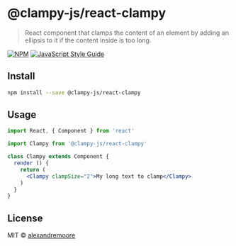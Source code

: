 # @clampy-js/react-clampy

> React component that clamps the content of an element by adding an ellipsis to it if the content inside is too long.

[![NPM](https://img.shields.io/npm/v/@clampy-js/react-clampy.svg)](https://www.npmjs.com/package/@clampy-js/react-clampy) [![JavaScript Style Guide](https://img.shields.io/badge/code_style-standard-brightgreen.svg)](https://standardjs.com)

## Install

```bash
npm install --save @clampy-js/react-clampy
```

## Usage

```jsx
import React, { Component } from 'react'

import Clampy from '@clampy-js/react-clampy'

class Clampy extends Component {
  render () {
    return (
      <Clampy clampSize="2">My long text to clamp</Clampy>
    )
  }
}
```

## License

MIT © [alexandremoore](https://github.com/alexandremoore)
